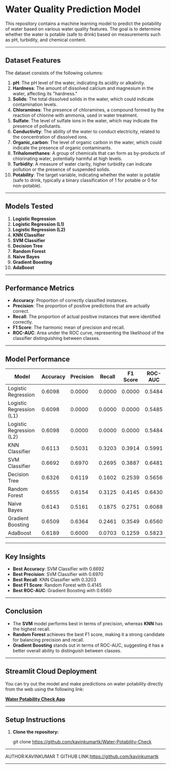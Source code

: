 # Water Quality Prediction Model

This repository contains a machine learning model to predict the potability of water based on various water quality features. The goal is to determine whether the water is potable (safe to drink) based on measurements such as pH, turbidity, and chemical content.

---

## Dataset Features

The dataset consists of the following columns:

1. **pH**: The pH level of the water, indicating its acidity or alkalinity.
2. **Hardness**: The amount of dissolved calcium and magnesium in the water, affecting its "hardness."
3. **Solids**: The total dissolved solids in the water, which could indicate contamination levels.
4. **Chloramines**: The presence of chloramines, a compound formed by the reaction of chlorine with ammonia, used in water treatment.
5. **Sulfate**: The level of sulfate ions in the water, which may indicate the presence of pollutants.
6. **Conductivity**: The ability of the water to conduct electricity, related to the concentration of dissolved ions.
7. **Organic_carbon**: The level of organic carbon in the water, which could indicate the presence of organic contaminants.
8. **Trihalomethanes**: A group of chemicals that can form as by-products of chlorinating water, potentially harmful at high levels.
9. **Turbidity**: A measure of water clarity, higher turbidity can indicate pollution or the presence of suspended solids.
10. **Potability**: The target variable, indicating whether the water is potable (safe to drink, typically a binary classification of 1 for potable or 0 for non-potable).

---

## Models Tested
1. **Logistic Regression**
2. **Logistic Regression (L1)**
3. **Logistic Regression (L2)**
4. **KNN Classifier**
5. **SVM Classifier**
6. **Decision Tree**
7. **Random Forest**
8. **Naive Bayes**
9. **Gradient Boosting**
10. **AdaBoost**

---

## Performance Metrics
- **Accuracy**: Proportion of correctly classified instances.
- **Precision**: The proportion of positive predictions that are actually correct.
- **Recall**: The proportion of actual positive instances that were identified correctly.
- **F1 Score**: The harmonic mean of precision and recall.
- **ROC-AUC**: Area under the ROC curve, representing the likelihood of the classifier distinguishing between classes.

---

## Model Performance

| Model                   | Accuracy | Precision | Recall  | F1 Score | ROC-AUC |
|--------------------------|----------|-----------|---------|----------|---------|
| Logistic Regression      | 0.6098   | 0.0000    | 0.0000  | 0.0000   | 0.5484  |
| Logistic Regression (L1) | 0.6098   | 0.0000    | 0.0000  | 0.0000   | 0.5485  |
| Logistic Regression (L2) | 0.6098   | 0.0000    | 0.0000  | 0.0000   | 0.5484  |
| KNN Classifier           | 0.6113   | 0.5031    | 0.3203  | 0.3914   | 0.5991  |
| SVM Classifier           | 0.6692   | 0.6970    | 0.2695  | 0.3887   | 0.6481  |
| Decision Tree            | 0.6326   | 0.6119    | 0.1602  | 0.2539   | 0.5656  |
| Random Forest            | 0.6555   | 0.6154    | 0.3125  | 0.4145   | 0.6430  |
| Naive Bayes              | 0.6143   | 0.5161    | 0.1875  | 0.2751   | 0.6088  |
| Gradient Boosting        | 0.6509   | 0.6364    | 0.2461  | 0.3549   | 0.6560  |
| AdaBoost                 | 0.6189   | 0.6000    | 0.0703  | 0.1259   | 0.5823  |


---

## Key Insights
- **Best Accuracy**: SVM Classifier with 0.6692
- **Best Precision**: SVM Classifier with 0.6970
- **Best Recall**: KNN Classifier with 0.3203
- **Best F1 Score**: Random Forest with 0.4145
- **Best ROC-AUC**: Gradient Boosting with 0.6560

---

## Conclusion
- The **SVM** model performs best in terms of precision, whereas **KNN** has the highest recall.
- **Random Forest** achieves the best F1 score, making it a strong candidate for balancing precision and recall.
- **Gradient Boosting** stands out in terms of ROC-AUC, suggesting it has a better overall ability to distinguish between classes.

---

## Streamlit Cloud Deployment

You can try out the model and make predictions on water potability directly from the web using the following link:

[**Water Potability Check App**](https://kavinkumartk-water-potability-check-app-0qqe56.streamlit.app/)

---

## Setup Instructions

1. **Clone the repository:**

   git clone <https://github.com/kavinkumartk/Water-Potability-Check>

---

AUTHOR:KAVINKUMAR T
GITHUB LINK:https://github.com/kavinkumartk

---
